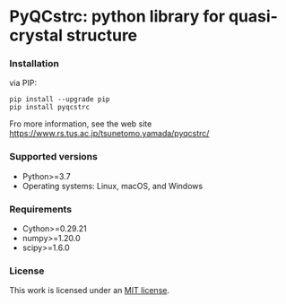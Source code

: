 # PyQCstrc: python library for quasi-crystal structure

### Installation

via PIP:

```
pip install --upgrade pip
pip install pyqcstrc
```

Fro more information, see the web site https://www.rs.tus.ac.jp/tsunetomo.yamada/pyqcstrc/

### Supported versions

- Python>=3.7
- Operating systems: Linux, macOS, and Windows

### Requirements

- Cython>=0.29.21
- numpy>=1.20.0
- scipy>=1.6.0

### License
This work is licensed under an [MIT license](https://mit-license.org/).
